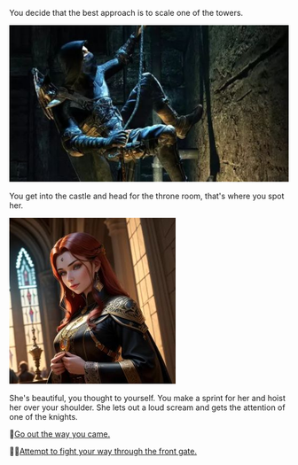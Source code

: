 You decide that the best approach is to scale one of the towers.

![Climbing](./img/thief_climbsm.jpg)

You get into the castle and head for the throne room, that's where you spot her.

![Princess](../knight/img/princesssm.jpg)

She's beautiful, you thought to yourself.  You make a sprint for her and hoist her over your shoulder.  She lets out a loud scream and gets the attention of one of the knights.

:running:[Go out the way you came.](./ThiefScene3B.md)

:facepunch::collision:[Attempt to fight your way through the front gate.](./ThiefScene3A.md)